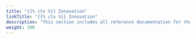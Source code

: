 ```yaml
---
title: "{{% ctx %}} Innovation"
linkTitle: "{{% ctx %}} Innovation"
description: "This section includes all reference documentation for the APIs exposed by the {{% ctx %}} Innovation platform."
weight: 300
---
```

